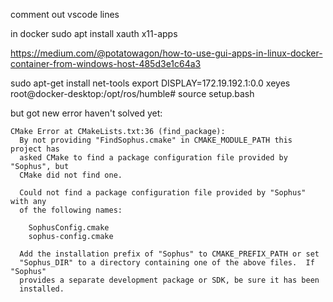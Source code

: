comment out vscode lines

in docker
sudo apt install xauth x11-apps

https://medium.com/@potatowagon/how-to-use-gui-apps-in-linux-docker-container-from-windows-host-485d3e1c64a3


sudo apt-get install net-tools
export DISPLAY=172.19.192.1:0.0
xeyes
root@docker-desktop:/opt/ros/humble# source setup.bash

but got new error haven't solved yet: 
```
CMake Error at CMakeLists.txt:36 (find_package):
  By not providing "FindSophus.cmake" in CMAKE_MODULE_PATH this project has
  asked CMake to find a package configuration file provided by "Sophus", but
  CMake did not find one.

  Could not find a package configuration file provided by "Sophus" with any
  of the following names:

    SophusConfig.cmake
    sophus-config.cmake

  Add the installation prefix of "Sophus" to CMAKE_PREFIX_PATH or set
  "Sophus_DIR" to a directory containing one of the above files.  If "Sophus"
  provides a separate development package or SDK, be sure it has been
  installed.
```
